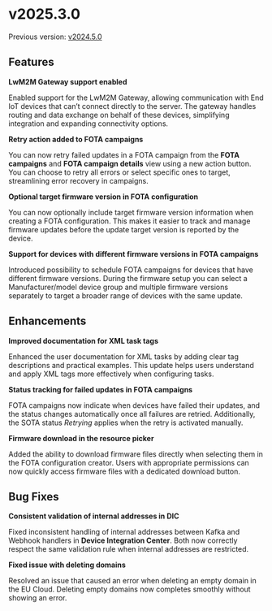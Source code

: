 # v2025.3.0

Previous version: [v2024.5.0](./v2024.5.0.md)

## Features

**LwM2M Gateway support enabled**

Enabled support for the LwM2M Gateway, allowing communication with End IoT devices that can’t connect directly to the server. The gateway handles routing and data exchange on behalf of these devices, simplifying integration and expanding connectivity options.

**Retry action added to FOTA campaigns**

You can now retry failed updates in a FOTA campaign from the **FOTA campaigns** and **FOTA campaign details** view using a new action button. You can choose to retry all errors or select specific ones to target, streamlining error recovery in campaigns.

**Optional target firmware version in FOTA configuration**

You can now optionally include target firmware version information when creating a FOTA configuration. This makes it easier to track and manage firmware updates before the update target version is reported by the device.

**Support for devices with different firmware versions in FOTA campaigns**

Introduced possibility to schedule FOTA campaigns for devices that have different firmware versions. During the firmware setup you can select a Manufacturer/model device group and multiple firmware versions separately to target a broader range of devices with the same update.

## Enhancements

**Improved documentation for XML task tags**

Enhanced the user documentation for XML tasks by adding clear tag descriptions and practical examples. This update helps users understand and apply XML tags more effectively when configuring tasks.

**Status tracking for failed updates in FOTA campaigns**

FOTA campaigns now indicate when devices have failed their updates, and the status changes automatically once all failures are retried. Additionally, the SOTA status *Retrying* applies when the retry is activated manually. 

**Firmware download in the resource picker**

Added the ability to download firmware files directly when selecting them in the FOTA configuration creator. Users with appropriate permissions can now quickly access firmware files with a dedicated download button.

## Bug Fixes

**Consistent validation of internal addresses in DIC**

Fixed inconsistent handling of internal addresses between Kafka and Webhook handlers in **Device Integration Center**. Both now correctly respect the same validation rule when internal addresses are restricted.

**Fixed issue with deleting domains**

Resolved an issue that caused an error when deleting an empty domain in the EU Cloud. Deleting empty domains now completes smoothly without showing an error.
